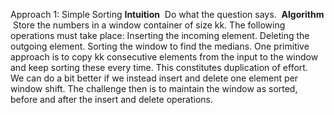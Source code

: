 Approach 1: Simple Sorting
**Intuition**
​
Do what the question says.
​
**Algorithm**
​
Store the numbers in a window container of size kk. The following operations must take place:
​
Inserting the incoming element.
Deleting the outgoing element.
Sorting the window to find the medians.
One primitive approach is to copy kk consecutive elements from the input to the window and keep sorting these every time. This constitutes duplication of effort.
​
We can do a bit better if we instead insert and delete one element per window shift. The challenge then is to maintain the window as sorted, before and after the insert and delete operations.